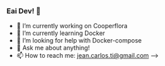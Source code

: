 ### Eai Dev! 👋

- 🔭 I’m currently working on Cooperflora
- 🌱 I’m currently learning Docker
- 🤔 I’m looking for help with Docker-compose
- 💬 Ask me about anything!
- 📫 How to reach me: jean.carlos.ti@gmail.com
-->
